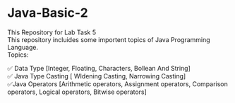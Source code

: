# Java-Basic-2
This Repository for Lab Task 5
<br>
This repository incluides some importent topics of Java Programming Language. 
<br>
Topics: 

✅ Data Type [Integer, Floating, Characters, Bollean And String] 
<br>
✅ Java Type Casting [ WIdening Casting, Narrowing Casting]
<br>
✅Java Operators [Arithmetic operators, Assignment operators, Comparison operators, Logical operators, Bitwise operators] 
